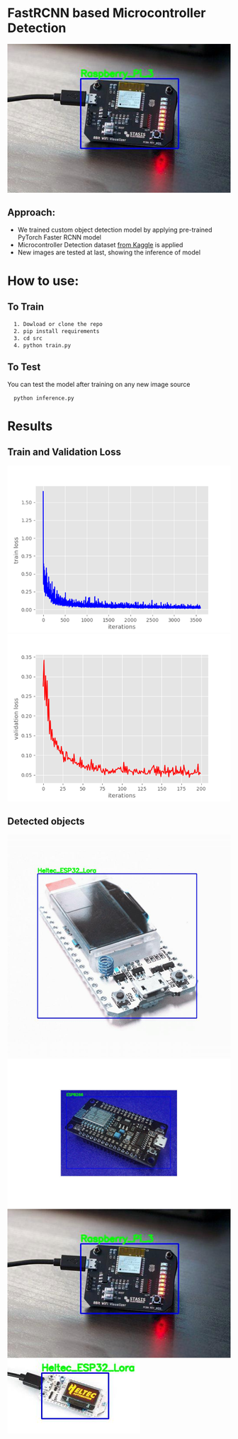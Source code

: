# FastRCNN based Microcontroller Detection
![](https://github.com/Shahrullo/FastRCNN_based_Microcontroller_Detection/blob/main/test_predictions/4.jpg)

## Approach:
  * We trained custom object detection model by applying pre-trained PyTorch Faster RCNN model
  * Microcontroller Detection dataset [from Kaggle](https://www.kaggle.com/tannergi/microcontroller-detection) is applied 
  * New images are tested at last, showing the inference of model

# How to use:
## To Train
```  
  1. Dowload or clone the repo
  2. pip install requirements
  3. cd src
  4. python train.py
```

## To Test
You can test the model after training on any new image source
```
  python inference.py
```

# Results
## Train and Validation Loss
![](https://github.com/Shahrullo/FastRCNN_based_Microcontroller_Detection/blob/main/outputs/train_loss_100.png)
![](https://github.com/Shahrullo/FastRCNN_based_Microcontroller_Detection/blob/main/outputs/valid_loss_100.png)

## Detected objects
![](https://github.com/Shahrullo/FastRCNN_based_Microcontroller_Detection/blob/main/test_predictions/1.jpg)
![](https://github.com/Shahrullo/FastRCNN_based_Microcontroller_Detection/blob/main/test_predictions/3.jpg)
![](https://github.com/Shahrullo/FastRCNN_based_Microcontroller_Detection/blob/main/test_predictions/4.jpg)
![](https://github.com/Shahrullo/FastRCNN_based_Microcontroller_Detection/blob/main/test_predictions/8.jpg)
